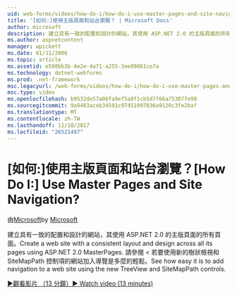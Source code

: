 ```yaml
---
uid: web-forms/videos/how-do-i/how-do-i-use-master-pages-and-site-navigation
title: '[如何:]使用主版頁面和站台瀏覽？ | Microsoft Docs'
author: microsoft
description: 建立具有一致的配置和設計的網站，其使用 ASP.NET 2.0 的主版頁面的所有頁面。 請參閱 < 若要加入至網站的導覽是多麼的輕鬆...
ms.author: aspnetcontent
manager: wpickett
ms.date: 01/11/2006
ms.topic: article
ms.assetid: e598bb3b-4e2e-4a71-a255-3ee89061ce7a
ms.technology: dotnet-webforms
ms.prod: .net-framework
msc.legacyurl: /web-forms/videos/how-do-i/how-do-i-use-master-pages-and-site-navigation
msc.type: video
ms.openlocfilehash: b9532de57a06fa9ef5a0f1cb5d7f66a75307fe99
ms.sourcegitcommit: 9a9483aceb34591c97451997036a9120c3fe2baf
ms.translationtype: MT
ms.contentlocale: zh-TW
ms.lasthandoff: 11/10/2017
ms.locfileid: "26521497"
---
```

<a name="how-do-i-use-master-pages-and-site-navigation"></a><span data-ttu-id="f7900-105">[如何:]使用主版頁面和站台瀏覽？</span><span class="sxs-lookup"><span data-stu-id="f7900-105">[How Do I:] Use Master Pages and Site Navigation?</span></span>
====================
<span data-ttu-id="f7900-106">由[Microsoft](https://github.com/microsoft)</span><span class="sxs-lookup"><span data-stu-id="f7900-106">by [Microsoft](https://github.com/microsoft)</span></span>

<span data-ttu-id="f7900-107">建立具有一致的配置和設計的網站，其使用 ASP.NET 2.0 的主版頁面的所有頁面。</span><span class="sxs-lookup"><span data-stu-id="f7900-107">Create a web site with a consistent layout and design across all its pages using ASP.NET 2.0 MasterPages.</span></span> <span data-ttu-id="f7900-108">請參閱 < 若要使用新的樹狀檢視和 SiteMapPath 控制項的網站加入導覽是多麼的輕鬆。</span><span class="sxs-lookup"><span data-stu-id="f7900-108">See how easy it is to add navigation to a web site using the new TreeView and SiteMapPath controls.</span></span>

[<span data-ttu-id="f7900-109">&#9654;觀看影片 （13 分鐘）</span><span class="sxs-lookup"><span data-stu-id="f7900-109">&#9654; Watch video (13 minutes)</span></span>](https://channel9.msdn.com/Blogs/ASP-NET-Site-Videos/how-do-i-use-master-pages-and-site-navigation)
